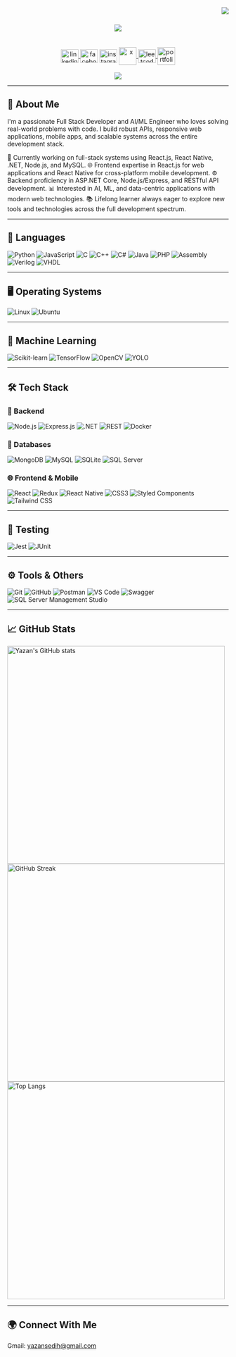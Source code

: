 <img align="right" src="https://komarev.com/ghpvc/?username=yazansedih&color=fb4362"/>

<h1 align="center">
    <img src="https://readme-typing-svg.herokuapp.com/?font=Righteous&size=35&center=true&vCenter=true&width=500&height=70&duration=4000&lines=Hi+There!+👋;+I'm+Yazan+Al-Sedih!;" />    
</h1>
<br>
<div align="center">     
    <a href="https://www.linkedin.com/in/yazan-al-sedih-4855162b0/" target="blank">
        <img align="center" src="https://raw.githubusercontent.com/rahuldkjain/github-profile-readme-generator/master/src/images/icons/Social/linked-in-alt.svg" alt="linkedin" height="30" width="40" /
    </a>
    <a href="https://www.facebook.com/share/ZVVjoCVUcs5hfTsM/?mibextid=AEUHqQ" target="blank">
        <img align="center" src="https://raw.githubusercontent.com/rahuldkjain/github-profile-readme-generator/master/src/images/icons/Social/facebook.svg" alt="facebook" height="30" width="40" /></a>
    <a href="https://www.instagram.com/yazansedih?igsh=djN3bWtpcWt4Mm44&utm_source=qr" target="blank">
        <img align="center" src="https://raw.githubusercontent.com/rahuldkjain/github-profile-readme-generator/master/src/images/icons/Social/instagram.svg" alt="instagram" height="30" width="40" /></a>
    <a href="https://x.com/yazansedeh" target="_blank">
        <img align="center" src="https://github.com/yazansedih/yazansedih/assets/137224224/6d1eca7b-fe9d-42de-8021-0891a59fad01" alt="x" height="40" width="40" />
    </a>
    <a href="https://leetcode.com/u/yazansedih/" target="blank">
        <img align="center" src="https://raw.githubusercontent.com/rahuldkjain/github-profile-readme-generator/master/src/images/icons/Social/leet-code.svg" alt="leetcode" height="30" width="40" />
    </a>
    <a href="https://yazansedih.github.io/portfolio/" target="blank">
        <img align="center" src="https://github.com/yazansedih/yazansedih/assets/137224224/325e1c99-cd43-45f3-9221-852ce61be771" alt="portfolio" height="40" width="40" />
    </a>
</div>  
<br>
<div align="center"> 
  <a href="mailto:yazansedih@gmail.com">
    <img src="https://img.shields.io/badge/Gmail-333333?style=for-the-badge&logo=gmail&logoColor=red" />
  </a>
    <br>
</div>

---

## 🚀 About Me

I'm a passionate Full Stack Developer and AI/ML Engineer who loves solving real-world problems with code. I build robust APIs, responsive web applications, mobile apps, and scalable systems across the entire development stack.

🔭 Currently working on full-stack systems using React.js, React Native, .NET, Node.js, and MySQL.
🌐 Frontend expertise in React.js for web applications and React Native for cross-platform mobile development.
⚙️ Backend proficiency in ASP.NET Core, Node.js/Express, and RESTful API development.
📊 Interested in AI, ML, and data-centric applications with modern web technologies.
📚 Lifelong learner always eager to explore new tools and technologies across the full development spectrum.

---

## 🧠 Languages

![Python](https://img.shields.io/badge/Python-3776AB?style=flat-square&logo=python&logoColor=white)
![JavaScript](https://img.shields.io/badge/JavaScript-F7DF1E?style=flat-square&logo=javascript&logoColor=black)
![C](https://img.shields.io/badge/C-00599C?style=flat-square&logo=c&logoColor=white)
![C++](https://img.shields.io/badge/C++-00599C?style=flat-square&logo=c%2B%2B&logoColor=white)
![C#](https://img.shields.io/badge/C%23-239120?style=flat-square&logo=c-sharp&logoColor=white)
![Java](https://img.shields.io/badge/Java-007396?style=flat-square&logo=java&logoColor=white)
![PHP](https://img.shields.io/badge/PHP-777BB4?style=flat-square&logo=php&logoColor=white)
![Assembly](https://img.shields.io/badge/Assembly-000000?style=flat-square&logo=assembly&logoColor=white)
![Verilog](https://img.shields.io/badge/Verilog-FF3F00?style=flat-square&logo=verilog&logoColor=white)
![VHDL](https://img.shields.io/badge/VHDL-4B0082?style=flat-square&logo=vhdl&logoColor=white)

---

## 🖥️ Operating Systems

![Linux](https://img.shields.io/badge/Linux-FCC624?style=flat-square&logo=linux&logoColor=black)
![Ubuntu](https://img.shields.io/badge/Ubuntu-E95420?style=flat-square&logo=ubuntu&logoColor=white)

---

## 🧠 Machine Learning

![Scikit-learn](https://img.shields.io/badge/Scikit--Learn-F7931E?style=flat-square&logo=scikit-learn&logoColor=white)
![TensorFlow](https://img.shields.io/badge/TensorFlow-FF6F00?style=flat-square&logo=tensorflow&logoColor=white)
![OpenCV](https://img.shields.io/badge/OpenCV-5C3EE8?style=flat-square&logo=opencv&logoColor=white)
![YOLO](https://img.shields.io/badge/YOLO-FFA500?style=flat-square&logo=yolo&logoColor=white)

---

## 🛠️ Tech Stack

### 🚀 Backend
![Node.js](https://img.shields.io/badge/Node.js-339933?style=flat-square&logo=nodedotjs&logoColor=white)
![Express.js](https://img.shields.io/badge/Express.js-000000?style=flat-square&logo=express&logoColor=white)
![.NET](https://img.shields.io/badge/.NET-512BD4?style=flat-square&logo=dotnet&logoColor=white)
![REST](https://img.shields.io/badge/REST-API-blue?style=flat-square)
![Docker](https://img.shields.io/badge/Docker-2496ED?style=flat-square&logo=docker&logoColor=white)

### 💾 Databases
![MongoDB](https://img.shields.io/badge/MongoDB-47A248?style=flat-square&logo=mongodb&logoColor=white)
![MySQL](https://img.shields.io/badge/MySQL-005C84?style=flat-square&logo=mysql&logoColor=white)
![SQLite](https://img.shields.io/badge/SQLite-07405E?style=flat-square&logo=sqlite&logoColor=white)
![SQL Server](https://img.shields.io/badge/SQL_Server-CC2927?style=flat-square&logo=microsoft-sql-server&logoColor=white)

### 🌐 Frontend & Mobile
![React](https://img.shields.io/badge/React-20232A?style=flat-square&logo=react&logoColor=61DAFB)
![Redux](https://img.shields.io/badge/Redux-764ABC?style=flat-square&logo=redux&logoColor=white)
![React Native](https://img.shields.io/badge/React_Native-20232A?style=flat-square&logo=react&logoColor=61DAFB)
![CSS3](https://img.shields.io/badge/CSS3-1572B6?style=flat-square&logo=css3&logoColor=white)
![Styled Components](https://img.shields.io/badge/Styled_Components-DB7093?style=flat-square&logo=styled-components&logoColor=white)
![Tailwind CSS](https://img.shields.io/badge/Tailwind_CSS-06B6D4?style=flat-square&logo=tailwind-css&logoColor=white)


---

## 🧪 Testing

![Jest](https://img.shields.io/badge/Jest-C21325?style=flat-square&logo=jest&logoColor=white)
![JUnit](https://img.shields.io/badge/JUnit-25A162?style=flat-square&logo=junit&logoColor=white)

---

## ⚙️ Tools & Others

![Git](https://img.shields.io/badge/Git-F05032?style=flat-square&logo=git&logoColor=white)
![GitHub](https://img.shields.io/badge/GitHub-181717?style=flat-square&logo=github&logoColor=white)
![Postman](https://img.shields.io/badge/Postman-FF6C37?style=flat-square&logo=postman&logoColor=white)
![VS Code](https://img.shields.io/badge/VS_Code-007ACC?style=flat-square&logo=visual-studio-code&logoColor=white)
![Swagger](https://img.shields.io/badge/Swagger-85EA2D?style=flat-square&logo=swagger&logoColor=black)
![SQL Server Management Studio](https://img.shields.io/badge/SSMS-0078D7?style=flat-square&logo=microsoft-sql-server-management-studio&logoColor=white)

---

## 📈 GitHub Stats

<div align="left">
  <img src="https://github-readme-stats.vercel.app/api?username=yazansedih&show_icons=true&theme=dark&title_color=fb4362&text_color=ffffff&icon_color=fb4362&hide_border=true" alt="Yazan's GitHub stats" width="495" />
  <br/>
  <img src="https://github-readme-streak-stats.herokuapp.com?user=yazansedih&theme=dark&ring=fb4362&file=fb4362&currStreakNum=fb4362&currStreakLabel=fb4362&hide_border=true" alt="GitHub Streak" width="495" />
  <br/>
  <img src="https://github-readme-stats.vercel.app/api/top-langs?username=yazansedih&hide=html,scss,stylus,blade,jupyter%20notebook,css,shell,batchfile,typescript&theme=dark&title_color=fb4362&text_color=ffffff&icon_color=fb4362&card_width=395&hide_border=true&show_icons=true" alt="Top Langs" width="495" />
</div>

---

## 🌍 Connect With Me
Gmail: yazansedih@gmail.com

